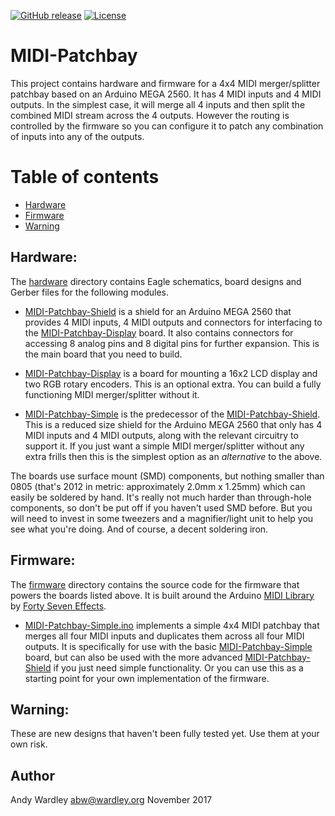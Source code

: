 [![GitHub release](https://img.shields.io/github/release/abw/MIDI-Patchbay.svg?maxAge=3600)](https://github.com/abw/MIDI-Patchbay/releases/latest)
[![License](https://img.shields.io/github/license/abw/MIDI-Patchbay.svg?maxAge=3600)](LICENSE)

# MIDI-Patchbay
This project contains hardware and firmware for a 4x4 MIDI
merger/splitter patchbay based on an Arduino MEGA 2560.
It has 4 MIDI inputs and 4 MIDI outputs.  In the
simplest case, it will merge all 4 inputs and then split the combined
MIDI stream across the 4 outputs.  However the routing is controlled by
the firmware so you can configure it to patch any combination of inputs
into any of the outputs.

# Table of contents
* [Hardware](#hardware)
* [Firmware](#firmware)
* [Warning](#warning)

## Hardware:

The [hardware](hardware)
directory contains Eagle schematics, board designs and Gerber files for
the following modules.

* [MIDI-Patchbay-Shield](hardware/MIDI-Patchbay-Shield)
is a shield for an Arduino MEGA 2560 that provides 4 MIDI inputs, 4 MIDI
outputs and connectors for interfacing to the
[MIDI-Patchbay-Display](hardware/MIDI-Patchbay-Display)
board.  It also contains connectors for accessing 8 analog pins and 8
digital pins for further expansion.  This is the main board that you
need to build.

* [MIDI-Patchbay-Display](hardware/MIDI-Patchbay-Display)
is a board for mounting a 16x2 LCD display and two RGB rotary encoders.
This is an optional extra.  You can build a fully functioning MIDI
merger/splitter without it.

* [MIDI-Patchbay-Simple](hardware/MIDI-Patchbay-Simple)
is the predecessor of the [MIDI-Patchbay-Shield](hardware/MIDI-Patchbay-Shield).
This is a reduced size shield for the Arduino MEGA 2560 that only has 4
MIDI inputs and 4 MIDI outputs, along with the relevant circuitry to
support it.  If you just want a simple MIDI merger/splitter without any
extra frills then this is the simplest option as an *alternative* to the
above.

The boards use surface mount (SMD) components, but nothing smaller than
0805 (that's 2012 in metric: approximately 2.0mm x 1.25mm) which can easily
be soldered by hand.  It's really not much harder than through-hole
components, so don't be put off if you haven't used SMD before.  But you
will need to invest in some tweezers and a magnifier/light unit to help
you see what you're doing.  And of course, a decent soldering iron.

## Firmware:

The [firmware](firmware)
directory contains the source code for the firmware that powers the
boards listed above.  It is built around the Arduino [MIDI Library](https://github.com/FortySevenEffects/arduino_midi_library)
by [Forty Seven Effects](https://github.com/FortySevenEffects).

* [MIDI-Patchbay-Simple.ino](firmware/MIDI-Patchbay-Simple.ino) implements
a simple 4x4 MIDI patchbay that merges all four MIDI inputs and duplicates
them across all four MIDI outputs.  It is specifically for use with the
basic [MIDI-Patchbay-Simple](hardware/MIDI-Patchbay-Simple) board, but
can also be used with the more advanced [MIDI-Patchbay-Shield](hardware/MIDI-Patchbay-Shield)
if you just need simple functionality.  Or you can use this as a starting
point for your own implementation of the firmware.

## Warning:

These are new designs that haven't been fully tested yet.  Use them at
your own risk.

## Author

Andy Wardley <abw@wardley.org> November 2017
